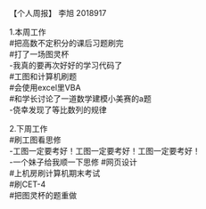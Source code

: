【个人周报】 李旭 2018917

1.本周工作  
#把高数不定积分的课后习题刷完  
#打了一场图灵杯  
-我真的要再次好好的学习代码了  
#工图和计算机刷题  
#会使用excel里VBA  
#和学长讨论了一道数学建模小美赛的a题  
-侥幸发现了等比数列的规律  

2.下周工作  
#刷工图看思修  
-工图一定要考好！工图一定要考好！工图一定要考好！  
-一个妹子给我顺一下思修
#网页设计    
#上机房刷计算机期末考试  
#刷CET-4  
#把图灵杯的题重做  
